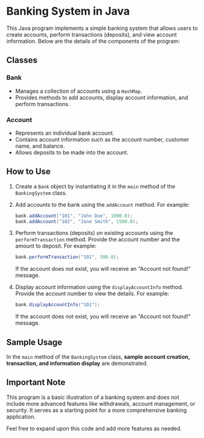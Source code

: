 # Banking System in Java

This Java program implements a simple banking system that allows users to create accounts, perform transactions (deposits), and view account information. Below are the details of the components of the program:

## Classes

### Bank
- Manages a collection of accounts using a `HashMap`.
- Provides methods to add accounts, display account information, and perform transactions.

### Account
- Represents an individual bank account.
- Contains account information such as the account number, customer name, and balance.
- Allows deposits to be made into the account.

## How to Use

1. Create a `Bank` object by instantiating it in the `main` method of the `BankingSystem` class.
2. Add accounts to the bank using the `addAccount` method. For example:
   ```java
   bank.addAccount("101", "John Doe", 1000.0);
   bank.addAccount("102", "Jane Smith", 1500.0);
   ```
3. Perform transactions (deposits) on existing accounts using the `performTransaction` method. Provide the account number and the amount to deposit. For example:
   ```java
   bank.performTransaction("101", 500.0);
   ```
   If the account does not exist, you will receive an "Account not found!" message.

4. Display account information using the `displayAccountInfo` method. Provide the account number to view the details. For example:
   ```java
   bank.displayAccountInfo("101");
   ```
   If the account does not exist, you will receive an "Account not found!" message.

## Sample Usage

In the `main` method of the `BankingSystem` class, **sample account creation, transaction, and information display** are demonstrated.

## Important Note

This program is a basic illustration of a banking system and does not include more advanced features like withdrawals, account management, or security. It serves as a starting point for a more comprehensive banking application.

Feel free to expand upon this code and add more features as needed.
